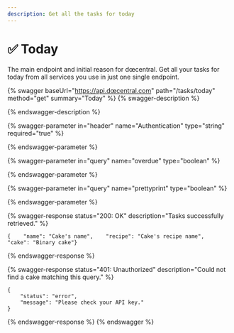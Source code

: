 ```yaml
---
description: Get all the tasks for today
---
```


# ✅ Today

The main endpoint and initial reason for dœcentral. Get all your tasks for today from all services you use in just one single endpoint.

{% swagger baseUrl="https://api.dœcentral.com" path="/tasks/today" method="get" summary="Today" %}
{% swagger-description %}

{% endswagger-description %}

{% swagger-parameter in="header" name="Authentication" type="string" required="true" %}

{% endswagger-parameter %}

{% swagger-parameter in="query" name="overdue" type="boolean" %}

{% endswagger-parameter %}

{% swagger-parameter in="query" name="prettyprint" type="boolean" %}

{% endswagger-parameter %}

{% swagger-response status="200: OK" description="Tasks successfully retrieved." %}
```
{    "name": "Cake's name",    "recipe": "Cake's recipe name",    "cake": "Binary cake"}
```
{% endswagger-response %}

{% swagger-response status="401: Unauthorized" description="Could not find a cake matching this query." %}
```
{
    "status": "error",
    "message": "Please check your API key."
}
```
{% endswagger-response %}
{% endswagger %}

